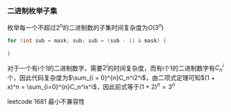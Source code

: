 ### 二进制枚举子集

枚举每一个不超过$2^n$的二进制数的子集时间复杂度为$O(3^n)$

```c++
for (int sub = mask; sub; sub = (sub - 1) & mask) {
    
}
```

对于一个有i个1的二进制数字，需要$2^i$的时间复杂度，而有i个1的二进制数字有$C_n^i$个，因此代码复杂度为$\sum_{i = 0}^{n}C_n^i2^i$，由二项式定理可知$(1 + x)^n = \sum_{i=0}^{n}C_n^ix^i$，因此前式等于$(1 + 2)^n = 3^n$

leetcode 1681 最小不兼容性